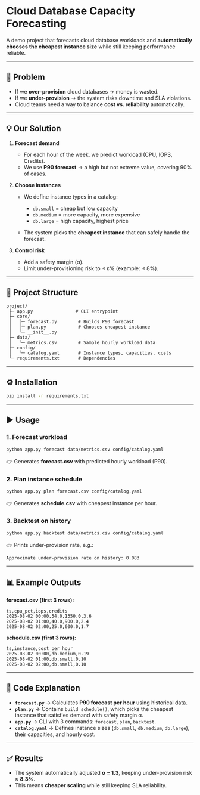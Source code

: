 # Cloud Database Capacity Forecasting

A demo project that forecasts cloud database workloads and **automatically chooses the cheapest instance size** while still keeping performance reliable.

---

## 📌 Problem

* If we **over-provision** cloud databases → money is wasted.
* If we **under-provision** → the system risks downtime and SLA violations.
* Cloud teams need a way to balance **cost vs. reliability** automatically.

---

## 💡 Our Solution

1. **Forecast demand**

   * For each hour of the week, we predict workload (CPU, IOPS, Credits).
   * We use **P90 forecast** → a high but not extreme value, covering 90% of cases.

2. **Choose instances**

   * We define instance types in a catalog:

     * `db.small` = cheap but low capacity
     * `db.medium` = more capacity, more expensive
     * `db.large` = high capacity, highest price
   * The system picks the **cheapest instance** that can safely handle the forecast.

3. **Control risk**

   * Add a safety margin (α).
   * Limit under-provisioning risk to ≤ ε% (example: ≤ 8%).

---

## 📂 Project Structure

```
project/
 ├─ app.py                # CLI entrypoint
 ├─ core/
 │   ├─ forecast.py        # Builds P90 forecast
 │   ├─ plan.py            # Chooses cheapest instance
 │   └─ __init__.py
 ├─ data/
 │   └─ metrics.csv        # Sample hourly workload data
 ├─ config/
 │   └─ catalog.yaml       # Instance types, capacities, costs
 └─ requirements.txt       # Dependencies
```

---

## ⚙️ Installation

```bash
pip install -r requirements.txt
```

---

## ▶️ Usage

### 1. Forecast workload

```bash
python app.py forecast data/metrics.csv config/catalog.yaml
```

👉 Generates **forecast.csv** with predicted hourly workload (P90).

### 2. Plan instance schedule

```bash
python app.py plan forecast.csv config/catalog.yaml
```

👉 Generates **schedule.csv** with cheapest instance per hour.

### 3. Backtest on history

```bash
python app.py backtest data/metrics.csv config/catalog.yaml
```

👉 Prints under-provision rate, e.g.:

```
Approximate under-provision rate on history: 0.083
```

---

## 📊 Example Outputs

**forecast.csv (first 3 rows):**

```
ts,cpu_pct,iops,credits
2025-08-02 00:00,54.0,1350.0,3.6
2025-08-02 01:00,40.0,900.0,2.4
2025-08-02 02:00,25.0,600.0,1.7
```

**schedule.csv (first 3 rows):**

```
ts,instance,cost_per_hour
2025-08-02 00:00,db.medium,0.19
2025-08-02 01:00,db.small,0.10
2025-08-02 02:00,db.small,0.10
```

---

## 📝 Code Explanation

* **`forecast.py`** → Calculates **P90 forecast per hour** using historical data.
* **`plan.py`** → Contains `build_schedule()`, which picks the cheapest instance that satisfies demand with safety margin α.
* **`app.py`** → CLI with 3 commands: `forecast`, `plan`, `backtest`.
* **`catalog.yaml`** → Defines instance sizes (`db.small`, `db.medium`, `db.large`), their capacities, and hourly cost.

---

## ✅ Results

* The system automatically adjusted **α = 1.3**, keeping under-provision risk ≈ **8.3%**.
* This means **cheaper scaling** while still keeping SLA reliability.
